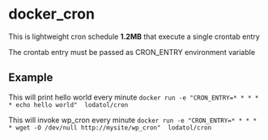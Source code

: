 # docker_cron
This is lightweight cron schedule **1.2MB** that execute a single crontab entry

The crontab entry must be passed as CRON_ENTRY environment variable

Example
------------
This will print hello world every minute
`docker run -e "CRON_ENTRY=* * * * * echo hello world"  lodatol/cron`

This will invoke wp_cron every minute
`docker run -e "CRON_ENTRY=* * * * * wget -O /dev/null http://mysite/wp_cron"  lodatol/cron`
